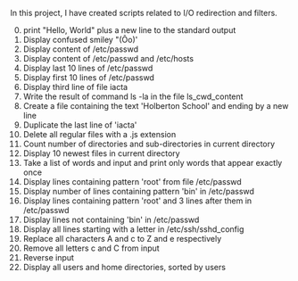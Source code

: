 In this project, I have created scripts related to I/O redirection and filters. 

0. print "Hello, World" plus a new line to the standard output
1. Display confused smiley "(Ôo)'
2. Display content of /etc/passwd
3. Display content of /etc/passwd and /etc/hosts
4. Display last 10 lines of /etc/passwd
5. Display first 10 lines of /etc/passwd
6. Display third line of file iacta
7. Write the result of command ls -la in the file ls_cwd_content
8. Create a file containing the text 'Holberton School' and ending by a new line
9. Duplicate the last line of 'iacta'
10. Delete all regular files with a .js extension 
11. Count number of directories and sub-directories in current directory
12. Display 10 newest files in current directory
13. Take a list of words and input and print only words that appear exactly once
14. Display lines containing pattern 'root' from file /etc/passwd
15. Display number of lines containing pattern 'bin' in /etc/passwd
16. Display lines containing pattern 'root' and 3 lines after them in /etc/passwd
17. Display lines not containing 'bin' in /etc/passwd
18. Display all lines starting with a letter in /etc/ssh/sshd_config
19. Replace all characters A and c to Z and e respectively
20. Remove all letters c and C from input
21. Reverse input
22. Display all users and home directories, sorted by users
